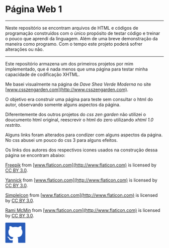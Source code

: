 Página Web 1
========
***
Neste repositório se encontram arquivos de HTML e códigos de programação construídos com o único propósito de testar código e treinar o pouco que aprendi da linguagem. Além de uma breve demonstração da maneira como programo.
Com o tempo este projeto poderá sofrer alterações ou não.
***
Este repositório armazena um dos primeiros projetos por mim implementado, que é nada menos que uma página para testar minha capacidade de codificação XHTML.

Me basei visualmente na página de *Dave Shea*  *Verde Moderna* no site [www.csszengarden.com](http://www.csszengarden.com).

O objetivo era construir uma página para teste sem consultar o html do autor,
observando somente alguns aspectos da página.

Diferentemente dos outros projetos do *css zen garden* não utilizei o doucumento html original, reescrevir o html do zero utilizando *xhtml 1.0 restrito*.

Alguns links foram alterados para condizer com alguns aspectos da página.
No css abusei um pouco do css 3 para alguns efeitos.

Os links dos autores dos respectivos icones usados na construção dessa página se encontram abaixo:

[Freepik](http://www.flaticon.com/authors/freepik)  from [www.flaticon.com](http://www.flaticon.com) is licensed by [CC BY 3.0](http://creativecommons.org/licenses/by/3.0/).

[Yannick](http://www.flaticon.com/authors/yannick) from [www.flaticon.com](http://www.flaticon.com) is licensed by [CC BY 3.0](http://creativecommons.org/licenses/by/3.0/).
			
[SimpleIcon](http://www.flaticon.com/authors/simpleicon) from [www.flaticon.com](http://www.flaticon.com) is licensed by [CC BY 3.0](http://creativecommons.org/licenses/by/3.0/).
			
[Rami McMin](http://www.flaticon.com/authors/rami-mcmin) from [www.flaticon.com](http://www.flaticon.com) is licensed by [CC BY 3.0](http://creativecommons.org/licenses/by/3.0/).

![github](css/imagens/github2.png)

